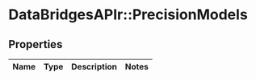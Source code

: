 # DataBridgesAPIr::PrecisionModels


## Properties
Name | Type | Description | Notes
------------ | ------------- | ------------- | -------------


